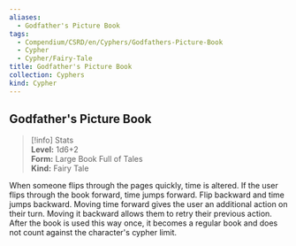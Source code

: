 ```yaml
---
aliases:
  - Godfather's Picture Book
tags:
  - Compendium/CSRD/en/Cyphers/Godfathers-Picture-Book
  - Cypher
  - Cypher/Fairy-Tale
title: Godfather's Picture Book
collection: Cyphers
kind: Cypher
---
```

## Godfather's Picture Book  
>[!info] Stats  
> **Level:** 1d6+2  
> **Form:** Large Book Full of Tales  
> **Kind:** Fairy Tale
  
When someone flips through the pages quickly, time is altered. If the user flips through the book forward, time jumps forward. Flip backward and time jumps backward. Moving time forward gives the user an additional action on their turn. Moving it backward allows them to retry their previous action. After the book is used this way once, it becomes a regular book and does not count against the character's cypher limit.